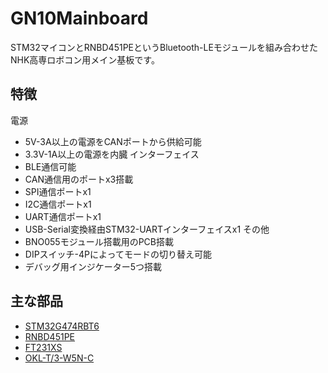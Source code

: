 # GN10Mainboard

STM32マイコンとRNBD451PEというBluetooth-LEモジュールを組み合わせたNHK高専ロボコン用メイン基板です。

## 特徴

電源
- 5V-3A以上の電源をCANポートから供給可能
- 3.3V-1A以上の電源を内臓
インターフェイス
- BLE通信可能
- CAN通信用のポートx3搭載
- SPI通信ポートx1
- I2C通信ポートx1
- UART通信ポートx1
- USB-Serial変換経由STM32-UARTインターフェイスx1
その他
- BNO055モジュール搭載用のPCB搭載
- DIPスイッチ-4Pによってモードの切り替え可能
- デバッグ用インジケーター5つ搭載

## 主な部品

- [STM32G474RBT6](https://www.stmcu.jp/stm32/stm32g4/stm32g4x4/66799/)
- [RNBD451PE](https://www.microchip.com/en-us/product/rnbd451pe)
- [FT231XS](https://ftdichip.com/products/ft231xs/)
- [OKL-T/3-W5N-C](https://www.murata.com/ja-jp/products/productdetail?partno=OKL-T%2F3-W5N-C)
